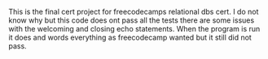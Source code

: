 This is the final cert project for freecodecamps relational dbs cert. I do not know why but this code does ont pass all the tests there are some issues with the welcoming and closing echo statements. 
When the program is run it does and words everything as freecodecamp wanted but it still did not pass.
